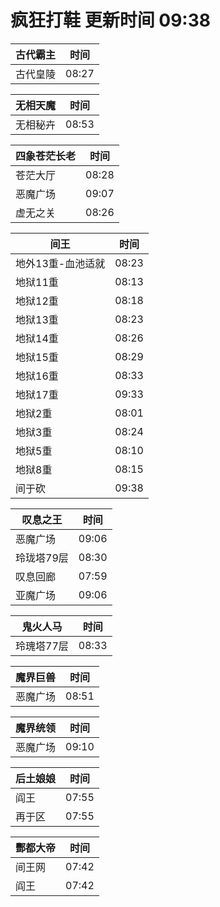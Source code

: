 # 疯狂打鞋 更新时间 09:38

| 古代霸主   | 时间    |
|--------|-------|
| 古代皇陵 | 08:27 |

| 无相天魔   | 时间    |
|--------|-------|
| 无相秘卉 | 08:53 |

| 四象苍茫长老   | 时间    |
|--------|-------|
| 苍茫大厅 | 08:28 |
| 恶魔广场 | 09:07 |
| 虚无之关 | 08:26 |

| 间王   | 时间    |
|--------|-------|
| 地外13重-血池适就 | 08:23 |
| 地狱11重 | 08:13 |
| 地狱12重 | 08:18 |
| 地狱13重 | 08:23 |
| 地狱14重 | 08:26 |
| 地狱15重 | 08:29 |
| 地狱16重 | 08:33 |
| 地狱17重 | 09:33 |
| 地狱2重 | 08:01 |
| 地狱3重 | 08:24 |
| 地狱5重 | 08:10 |
| 地狱8重 | 08:15 |
| 间于砍 | 09:38 |

| 叹息之王   | 时间    |
|--------|-------|
| 恶魔广场 | 09:06 |
| 玲珑塔79层 | 08:30 |
| 叹息回廊 | 07:59 |
| 亚魔广场 | 09:06 |

| 鬼火人马   | 时间    |
|--------|-------|
| 玲瑰塔77层 | 08:33 |

| 魔界巨兽   | 时间    |
|--------|-------|
| 恶魔广场 | 08:51 |

| 魔界统领   | 时间    |
|--------|-------|
| 恶魔广场 | 09:10 |

| 后土娘娘   | 时间    |
|--------|-------|
| 阎王 | 07:55 |
| 再于区 | 07:55 |

| 酆都大帝   | 时间    |
|--------|-------|
| 间王网 | 07:42 |
| 阎王 | 07:42 |